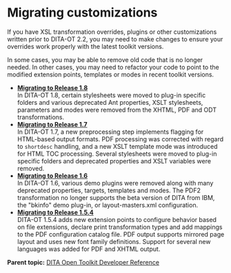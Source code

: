 # Migrating customizations

If you have XSL transformation overrides, plugins or other customizations written prior to DITA-OT 2.2, you may need to make changes to ensure your overrides work properly with the latest toolkit versions.

In some cases, you may be able to remove old code that is no longer needed. In other cases, you may need to refactor your code to point to the modified extension points, templates or modes in recent toolkit versions.

-   **[Migrating to Release 1.8](../dev_ref/migrating-to-1.8.md)**  
In DITA-OT 1.8, certain stylesheets were moved to plug-in specific folders and various deprecated Ant properties, XSLT stylesheets, parameters and modes were removed from the XHTML, PDF and ODT transformations.
-   **[Migrating to Release 1.7](../dev_ref/migrating-to-1.7.md)**  
In DITA-OT 1.7, a new preprocessing step implements flagging for HTML-based output formats. PDF processing was corrected with regard to `shortdesc` handling, and a new XSLT template mode was introduced for HTML TOC processing. Several stylesheets were moved to plug-in specific folders and deprecated properties and XSLT variables were removed.
-   **[Migrating to Release 1.6](../dev_ref/migrating-to-1.6.md)**  
In DITA-OT 1.6, various demo plugins were removed along with many deprecated properties, targets, templates and modes. The PDF2 transformation no longer supports the beta version of DITA from IBM, the "bkinfo" demo plug-in, or layout-masters.xml configuration.
-   **[Migrating to Release 1.5.4](../dev_ref/migrating-to-1.5.4.md)**  
DITA-OT 1.5.4 adds new extension points to configure behavior based on file extensions, declare print transformation types and add mappings to the PDF configuration catalog file. PDF output supports mirrored page layout and uses new font family definitions. Support for several new languages was added for PDF and XHTML output.

**Parent topic:** [DITA Open Toolkit Developer Reference](../dev_ref/index.md)

